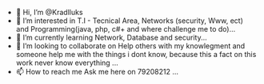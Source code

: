 - 👋 Hi, I’m @Kradlluks
- 👀 I’m interested in T.I - Tecnical Area, Networks (security, Www, ect) and Programming(java, php, c#+ and where challenge me to do)...
- 🌱 I’m currently learning Network, Database and security...
- 💞️ I’m looking to collaborate on Help others with my knowlegment and someone help me with the things i dont know, because this a fact on this work never know everything ...
- 📫 How to reach me Ask me here on 79208212 ...

<!---
Kradlluks/Kradlluks is a ✨ special ✨ repository because its `README.md` (this file) appears on your GitHub profile.
You can click the Preview link to take a look at your changes.
--->
